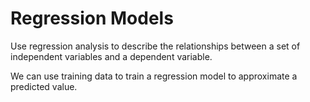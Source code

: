 # Regression Models
Use regression analysis to describe the relationships between a set of independent variables and a dependent variable.

We can use training data to train a regression model to approximate a predicted value.


